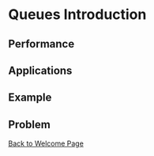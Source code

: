 # Queues Introduction

## Performance

## Applications

## Example

## Problem

[Back to Welcome Page](0-welcome.md)